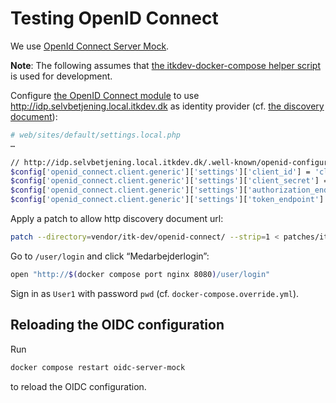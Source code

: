# Testing OpenID Connect

We use [OpenId Connect Server Mock](https://github.com/Soluto/oidc-server-mock).

**Note**: The following assumes that [the itkdev-docker-compose helper
script](https://github.com/itk-dev/devops_itkdev-docker#helper-scripts) is used
for development.

Configure [the OpenID Connect
module](https://www.drupal.org/project/openid_connect) to use
<http://idp.selvbetjening.local.itkdev.dk> as identity provider (cf. [the
discovery
document](http://idp.selvbetjening.local.itkdev.dk/.well-known/openid-configuration)):

```sh
# web/sites/default/settings.local.php
…

// http://idp.selvbetjening.local.itkdev.dk/.well-known/openid-configuration
$config['openid_connect.client.generic']['settings']['client_id'] = 'client-credentials-mock-client';
$config['openid_connect.client.generic']['settings']['client_secret'] = 'client-credentials-mock-client-secret';
$config['openid_connect.client.generic']['settings']['authorization_endpoint'] = 'http://idp.selvbetjening.local.itkdev.dk/connect/authorize';
$config['openid_connect.client.generic']['settings']['token_endpoint'] = 'http://idp.selvbetjening.local.itkdev.dk/connect/token';
```

Apply a patch to allow http discovery document url:

```sh
patch --directory=vendor/itk-dev/openid-connect/ --strip=1 < patches/itk-dev/openid-connect/allow-http-discovery-document-url.patch
```

Go to `/user/login` and click “Medarbejderlogin”:

```sh
open "http://$(docker compose port nginx 8080)/user/login"
```

Sign in as `User1` with password `pwd` (cf. `docker-compose.override.yml`).

## Reloading the OIDC configuration

Run

```sh
docker compose restart oidc-server-mock
```

to reload the OIDC configuration.
